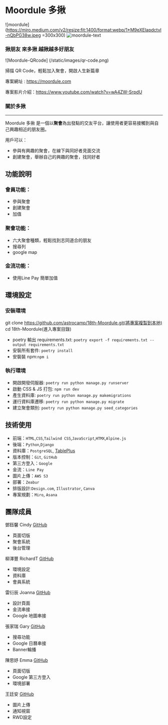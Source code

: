 # Moordule 多揪

![moordule](<https://miro.medium.com/v2/resize:fit:1400/format:webp/1*M9eXElapdctvl-nQbPG38w.jpeg> =300x300)
![moordule-text](https://miro.medium.com/v2/resize:fit:1400/format:webp/1*sphjBoiQpYV1I4Z5hOl5Qw.jpeg)

### 揪朋友 來多揪 越揪越多好朋友

![Moordule-QRcode] (/static/images/qr-code.png)

掃描 QR Code，輕鬆加入聚會，開啟人生新篇章

專案網址 : https://moordule.com  

專案影片介紹：https://www.youtube.com/watch?v=wA4ZW-SrpdU
 

### 關於多揪

---

Moordule 多揪 是一個以**聚會**為出發點的交友平台，讓使用者更容易接觸到與自己興趣相近的朋友圈。


用戶可以：
- 參與有興趣的聚會，在線下與同好者見面交流
- 創建聚會，舉辦自己的興趣的聚會，找同好者  


## 功能說明
### 會員功能：

- 參與聚會
- 創建聚會
- 加值

### 聚會功能：
- 六大聚會種類，輕鬆找到志同道合的朋友
- 搜尋列
- google map


### 金流功能：
- 使用Line Pay 簡單加值 



## 環境設定

### 安裝環境

git clone https://github.com/astrocamp/18th-Moordule.git(將專案複製到本地)  
cd 18th-Moordule(進入專案目錄)

- poetry 輸出 requirements.txt:
  `poetry export -f requirements.txt --output requirements.txt`
- 安裝所有套件: `poetry install`
- 安裝裝 npm:`npm i`

### 執行環境

- 開啟開發伺服器: `poetry run python manage.py runserver`
- 啟動 CSS & JS 打包: `npm run dev`
- 產生資料庫: `poetry run python manage.py makemigrations`
- 運行資料庫遷移: `poetry run python manage.py migrate`
- 建立聚會類別: `poetry run python manage.py seed_categories`

## 技術使用

- 前端：`HTML`,`CSS`,`Tailwind CSS`,`JavaScript`,`HTMX`,`Alpine.js`  
- 後端：`Python`,`Django`  
- 資料庫：`PostgreSQL`, [TablePlus](https://tableplus.com/)  
- 版本控制：`Git`, `GitHub`  
- 第三方登入：`Google`  
- 金流：`Line Pay`  
- 圖片上傳：`AWS S3`   
- 部署：`Zeabur`  
- 排版設計:`Design.com`, `Illustrator`, `Canva`   
- 專案規劃：`Miro`, `Asana`  


## 團隊成員

鄧鈺馨 Cindy [GitHub](https://github.com/YuHsinTengCindy)  
- 頁面切版
- 聚會系統
- 後台管理

柳澤豐 RichardT [GitHub](https://github.com/richart-coder)  
- 環境設定
- 資料庫
- 會員系統

雷衍辰 Joanna [GitHub](https://github.com/JoannaLei21) 
- 設計頁面
- 金流串接
- Google 地圖串接

張家瑞 Gary [GitHub](https://github.com/Gary0306)  
- 搜尋功能
- Google 日曆串接
- Banner輪播

陳思妤 Emma [GitHub](https://github.com/Emma-EC)  
- 頁面切版
- Google 第三方登入
- 環境部署

王廷安 [GitHub](https://github.com/Tingan111)  
- 圖片上傳
- 通知視窗
- RWD設定
